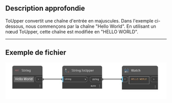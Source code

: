 ## Description approfondie
ToUpper convertit une chaîne d'entrée en majuscules. Dans l'exemple ci-dessous, nous commençons par la chaîne "Hello World". En utilisant un nœud ToUpper, cette chaîne est modifiée en "HELLO WORLD".
___
## Exemple de fichier

![ToUpper](./DSCore.String.ToUpper_img.jpg)

